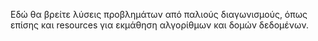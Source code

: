Εδώ θα βρείτε λύσεις προβλημάτων από παλιούς διαγωνισμούς, όπως επίσης και resources για εκμάθηση αλγορίθμων και δομών δεδομένων.

